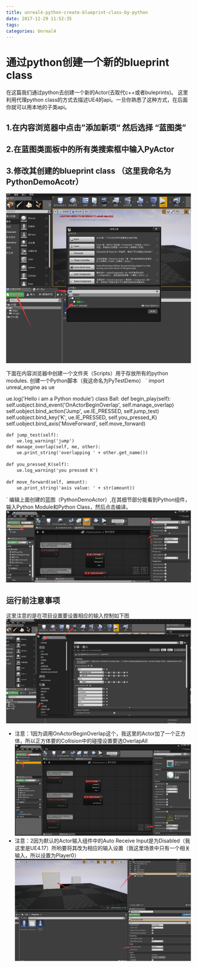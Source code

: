 ```yaml
---
title: unreal4-python-create-blueprint-class-by-python
date: 2017-12-29 11:52:35
tags:
categories: Unreal4
---
```

# 通过python创建一个新的blueprint class

在这篇我们通过python去创建一个新的Actor(去取代c++或者buleprints)。
这里利用代理python class的方式去描述UE4的api。一旦你熟悉了这种方式，在后面你就可以用本地的子类api。

## 1.在内容浏览器中点击”添加新项“ 然后选择 “蓝图类”
## 2.在蓝图类面板中的所有类搜索框中输入PyActor
## 3.修改其创建的blueprint class （这里我命名为PythonDemoAcotr）
![](../images/python/python_actor/1.png)

下面在内容浏览器中创建一个文件夹（Scripts）用于存放所有的python modules.
创建一个Python脚本（我这命名为PyTestDemo）
`
import unreal_engine as ue

ue.log('Hello i am a Python module')
class Ball:
    def begin_play(self):
        self.uobject.bind_event('OnActorBeginOverlap', self.manage_overlap)
        self.uobject.bind_action('Jump', ue.IE_PRESSED, self.jump_test)
        self.uobject.bind_key('K', ue.IE_PRESSED, self.you_pressed_K)
        self.uobject.bind_axis('MoveForward', self.move_forward)
        
    def jump_test(self):
        ue.log_warning('jump')
    def manage_overlap(self, me, other):
        ue.print_string('overlapping ' + other.get_name())
        
    def you_pressed_K(self):
        ue.log_warning('you pressed K')
        
    def move_forward(self, amount):
        ue.print_string('axis value: ' + str(amount))   


	
`
编辑上面创建的蓝图（PythonDemoActor）,在其细节部分能看到Python组件，输入Python Module和Python Class，然后点击编译。
![](../images/python/python_actor/5.png)
## 运行前注意事项
这里注意的是在项目设置要设置相应的输入控制如下图
![](../images/python/python_actor/2.png)

- 注意：1因为调用OnActorBeginOverlap这个，我这里的Actor加了一个正方体，所以正方体要的Collision中的碰撞设置要选OverlapAll
![](../images/python/python_actor/3.png)
- 注意：2因为默认的Actor输入组件中的Auto Receive Input是为Disabled（我这里是UE4.17）所哟要将其改为相应的输入设置（我这里场景中只有一个相关输入，所以设置为Player0）
![](../images/python/python_actor/4.png)


